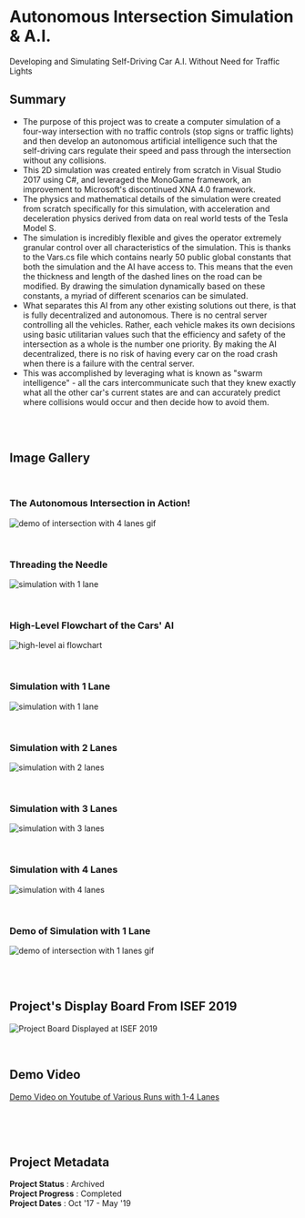 # Autonomous Intersection Simulation & A.I. 
Developing and Simulating Self-Driving Car A.I. Without Need for Traffic Lights 

## Summary
- The purpose of this project was to create a computer simulation of a four-way intersection with no traffic controls (stop signs or traffic lights) and then develop an autonomous artificial intelligence such that the self-driving cars regulate their speed and pass through the intersection without any collisions.
- This 2D simulation was created entirely from scratch in Visual Studio 2017 using C#, and leveraged the MonoGame framework, an improvement to Microsoft's discontinued XNA 4.0 framework.
- The physics and mathematical details of the simulation were created from scratch specifically for this simulation, with acceleration and deceleration physics derived from data on real world tests of the Tesla Model S.
- The simulation is incredibly flexible and gives the operator extremely granular control over all characteristics of the simulation. This is thanks to the Vars.cs file which contains nearly 50 public global constants that both the simulation and the AI have access to. This means that the even the thickness and length of the dashed lines on the road can be modified. By drawing the simulation dynamically based on these constants, a myriad of different scenarios can be simulated.
- What separates this AI from any other existing solutions out there, is that is fully decentralized and autonomous. There is no central server controlling all the vehicles. Rather, each vehicle makes its own decisions using basic utilitarian  values such that the efficiency and safety of the intersection as a whole is the number one priority. By making the AI decentralized, there is no risk of having every car on the road crash when there is a failure with the central server. 
- This was accomplished by leveraging what is known as "swarm intelligence" - all the cars intercommunicate such that they knew exactly what all the other car's current states are and can accurately predict where collisions would occur and then decide how to avoid them.   

<br></br>

## Image Gallery

<br>


### The Autonomous Intersection in Action!  
![demo of intersection with 4 lanes gif](https://github.com/a-dubs/autonomous-intersection/blob/main/image_gallery/4_lane_demo.gif)

<br>

### Threading the Needle 
![simulation with 1 lane](https://github.com/a-dubs/autonomous-intersection/blob/main/image_gallery/4_lane_1.jpg)

<br>

### High-Level Flowchart of the Cars' AI 
![high-level ai flowchart](https://github.com/a-dubs/autonomous-intersection/blob/main/image_gallery/flowchart.jpg)

<br>

### Simulation with 1 Lane  
![simulation with 1 lane](https://github.com/a-dubs/autonomous-intersection/blob/main/image_gallery/1_lane_1.jpg)

<br>

### Simulation with 2 Lanes  
![simulation with 2 lanes](https://github.com/a-dubs/autonomous-intersection/blob/main/image_gallery/2_lane_1.jpg)

<br>

### Simulation with 3 Lanes  
![simulation with 3 lanes](https://github.com/a-dubs/autonomous-intersection/blob/main/image_gallery/3_lane_1.jpg)

<br>

### Simulation with 4 Lanes
![simulation with 4 lanes](https://github.com/a-dubs/autonomous-intersection/blob/main/image_gallery/4_lane_2.jpg)

<br>

### Demo of Simulation with 1 Lane 
![demo of intersection with 1 lanes gif](https://github.com/a-dubs/autonomous-intersection/blob/main/image_gallery/1_lane_demo.gif)

<br>

<br>

## Project's Display Board From ISEF 2019
![Project Board Displayed at ISEF 2019](https://github.com/a-dubs/autonomous-intersection/blob/main/Display%20Board%20for%20ISEF%202019.png)

<br>

## Demo Video
[Demo Video on Youtube of Various Runs with 1-4 Lanes](https://youtu.be/VOxNxQTsYMI)


<br>

<br>

<br>


## Project Metadata

**Project Status** : Archived  
**Project Progress** : Completed  
**Project Dates** : Oct '17 - May '19  
